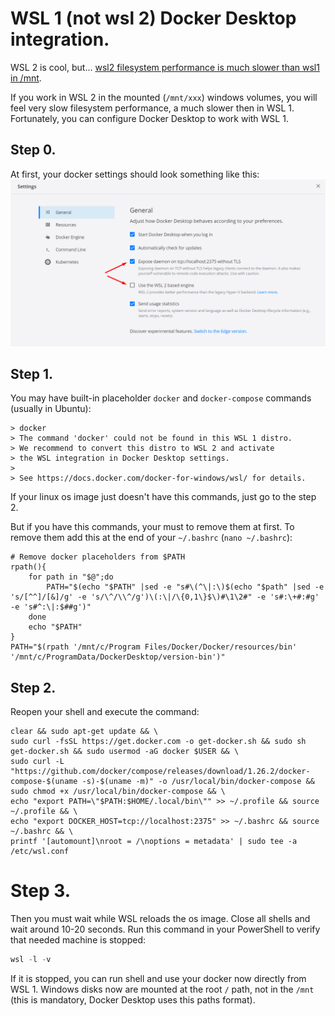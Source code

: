 # WSL 1 (not wsl 2) Docker Desktop integration.

WSL 2 is cool, but... [wsl2 filesystem performance is much slower than wsl1 in /mnt](https://github.com/microsoft/WSL/issues/4197).

If you work in WSL 2 in the mounted (`/mnt/xxx`) windows volumes, you will feel very slow filesystem performance, a much slower then in WSL 1.
Fortunately, you can configure Docker Desktop to work with WSL 1.



## Step 0.
At first, your docker settings should look something like this:
![Docker Settings](https://raw.githubusercontent.com/CaliforniaMountainSnake/wsl-1-docker-integration/master/screenshots/1.png "Docker Settings")


## Step 1.
You may have built-in placeholder `docker` and `docker-compose` commands (usually in Ubuntu):
```
> docker
> The command 'docker' could not be found in this WSL 1 distro.
> We recommend to convert this distro to WSL 2 and activate
> the WSL integration in Docker Desktop settings.
> 
> See https://docs.docker.com/docker-for-windows/wsl/ for details.
```

If your linux os image just doesn't have this commands, just go to the step 2.

But if you have this commands, your must to remove them at first.
To remove them add this at the end of your `~/.bashrc` (`nano ~/.bashrc`):

```shell
# Remove docker placeholders from $PATH
rpath(){
    for path in "$@";do
        PATH="$(echo "$PATH" |sed -e "s#\(^\|:\)$(echo "$path" |sed -e 's/[^^]/[&]/g' -e 's/\^/\\^/g')\(:\|/\{0,1\}$\)#\1\2#" -e 's#:\+#:#g' -e 's#^:\|:$##g')"
    done
    echo "$PATH"
}
PATH="$(rpath '/mnt/c/Program Files/Docker/Docker/resources/bin' '/mnt/c/ProgramData/DockerDesktop/version-bin')"
```



## Step 2.
Reopen your shell and execute the command:

```shell
clear && sudo apt-get update && \
sudo curl -fsSL https://get.docker.com -o get-docker.sh && sudo sh get-docker.sh && sudo usermod -aG docker $USER && \
sudo curl -L "https://github.com/docker/compose/releases/download/1.26.2/docker-compose-$(uname -s)-$(uname -m)" -o /usr/local/bin/docker-compose && sudo chmod +x /usr/local/bin/docker-compose && \
echo "export PATH=\"$PATH:$HOME/.local/bin\"" >> ~/.profile && source ~/.profile && \
echo "export DOCKER_HOST=tcp://localhost:2375" >> ~/.bashrc && source ~/.bashrc && \
printf '[automount]\nroot = /\noptions = metadata' | sudo tee -a /etc/wsl.conf
```



# Step 3.
Then you must wait while WSL reloads the os image. Close all shells and wait around 10-20 seconds. Run this command in your PowerShell to verify that needed machine is stopped:

```powershell
wsl -l -v
```

If it is stopped, you can run shell and use your docker now directly from WSL 1.
Windows disks now are mounted at the root `/` path, not in the `/mnt` (this is mandatory, Docker Desktop uses this paths format).
